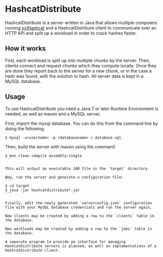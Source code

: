 HashcatDistribute
=================
HashcatDistribute is a server written in Java that allows multiple computers running [oclHashcat](https://github.com/hashcat/oclHashcat) and a HashcatDistribute client to communicate over an HTTP API and split up a workload in order to crack hashes faster.

How it works
------------
First, each workload is split up into multiple chunks by the server. Then, clients connect and request chunks which they compute locally. Once they are done they report back to the server for a new chunk, or in the case a hash was found, with the solution to hash. All server data is kept in a MySQL database.

Usage
-----
To use HashcatDistribute you need a Java 7 or later Runtime Environment is needed, as well as maven and a MySQL server.

First, import the mysql database. You can do this from the command line by doing the following:
```
$ mysql -u<username> -p <databasename> < database.sql
```

Then, build the server with maven using the command
````
$ mvn clean compile assembly:single
```

This will output an executable JAR file in the `target` directory.

Now, run the server and generate a configuration file:
```
$ cd target
$ java -jar hashcatdistribute*.jar
```

Finally, edit the newly generated `serverconfig.json` configuration file with your MySQL database credentials and run the server again.

New clients may be created by adding a row to the `clients` table in the database.

New workloads may be created by adding a row to the `jobs` table in the database.

A separate program to provide an interface for managing HashcatDistribute servers is planned, as well as implementations of a HashcatDistribute client.
